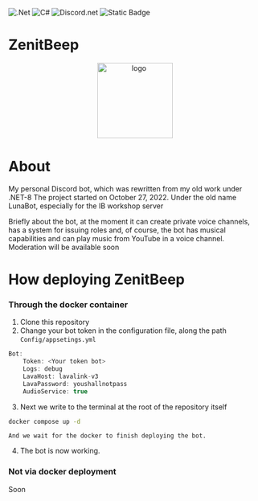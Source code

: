 ![.Net](https://img.shields.io/badge/.NET-5C2D91?style=for-the-badge&logo=.net&logoColor=white) ![C#](https://img.shields.io/badge/c%23-%23239120.svg?style=for-the-badge&logo=csharp&logoColor=white)  ![Discord.net](https://img.shields.io/nuget/vpre/Discord.Net.svg?maxAge=2592000?style=plasti) ![Static Badge](https://img.shields.io/badge/lavalink-net) 

# ZenitBeep

<div align="center" width="100%">
<img src="https://i.imgur.com/ovLUlWm.png" alt="logo" width="150" height="150" align="center">
</div>

# About

My personal Discord bot, which was rewritten from my old work under .NET-8
The project started on October 27, 2022. Under the old name LunaBot, especially for the IB workshop server

Briefly about the bot, at the moment it can create private voice channels, has a system for issuing roles and, of course, the bot has musical capabilities and can play music from YouTube in a voice channel.
Moderation will be available soon

# How deploying ZenitBeep

### Through the docker container
1. Clone this repository
2. Change your bot token in the configuration file, along the path `Config/appsetings.yml`

```js
Bot:
    Token: <Your token bot>
    Logs: debug
    LavaHost: lavalink-v3
    LavaPassword: youshallnotpass
    AudioService: true
```

3. Next we write to the terminal at the root of the repository itself
```bash
docker compose up -d 
```
	And we wait for the docker to finish deploying the bot.

4. The bot is now working.
### Not via docker deployment
Soon
